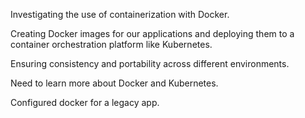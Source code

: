 Investigating the use of containerization with Docker.

Creating Docker images for our applications and deploying them to a container orchestration platform like Kubernetes.

Ensuring consistency and portability across different environments.

Need to learn more about Docker and Kubernetes.

Configured docker for a legacy app.